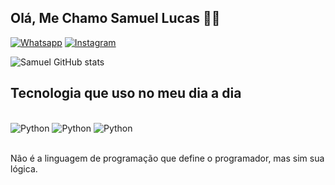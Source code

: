
##  Olá, Me Chamo Samuel Lucas 🖐🏼

[ ![ Whatsapp  ](https://img.shields.io/badge/WhatsApp-25D366?style=for-the-badge&logo=whatsapp&logoColor=white )](https://wa.me/5584996706759?text=Olá,+Seja+Bem+Vindo! )
[ ![ Instagram ](https://img.shields.io/badge/Instagram-E4405F?style=for-the-badge&logo=instagram&logoColor=white )]( https://www.instagram.com/samuuel_sz/ )

![Samuel GitHub stats](https://github-readme-stats.vercel.app/api?username=SamuelLucasdeLima&show_icons=true&theme=cobalt)


## Tecnologia que uso no meu dia a dia 


<div  style = " display : inline_block " ><br />
 <img  align = " center "  alt = " Python "  src = " https://img.shields.io/badge/Python-3776AB?style=for-the-badge&logo=python&logoColor=white " />
 <img  align = " center "  alt = " Python "  src = " https://img.shields.io/badge/Java-ED8B00?style=for-the-badge&logo=openjdk&logoColor=white" />
  <img  align = " center "  alt = " Python "  src = " https://img.shields.io/badge/MySQL-00000F?style=for-the-badge&logo=mysql&logoColor=white" />
</div><br />

Não é a linguagem de programação que define o programador, mas sim sua lógica.
